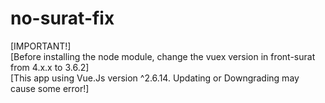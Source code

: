 # no-surat-fix

[IMPORTANT!] <br />
[Before installing the node module, change the vuex version in front-surat from 4.x.x to 3.6.2] <br />
[This app using Vue.Js version ^2.6.14. Updating or Downgrading may cause some error!] <br />
